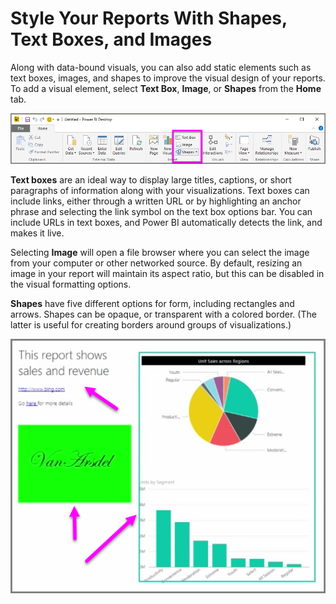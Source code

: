 <properties
   pageTitle="Shapes, text boxes, and images"
   description="Add a personal touch, and a logo, to reports and dashboards"
   services="powerbi"
   documentationCenter=""
   authors="davidiseminger"
   manager="mblythe"
   backup=""
   editor=""
   tags=""
   qualityFocus="no"
   qualityDate=""
   featuredVideoId="_3q6VEBhGew"
   featuredVideoThumb=""
   courseDuration="6m"/>

<tags
   ms.service="powerbi"
   ms.devlang="NA"
   ms.topic="get-started-article"
   ms.tgt_pltfrm="NA"
   ms.workload="powerbi"
   ms.date="03/01/2017"
   ms.author="davidi"/>

# Style Your Reports With Shapes, Text Boxes, and Images

Along with data-bound visuals, you can also add static elements such as text boxes, images, and shapes to improve the visual design of your reports. To add a visual element, select **Text Box**, **Image**, or **Shapes** from the **Home** tab.

![](media/powerbi-learning-3-10-create-shapes-images/3-10_1.png)

**Text boxes** are an ideal way to display large titles, captions, or short paragraphs of information along with your visualizations. Text boxes can include links, either through a written URL or by highlighting an anchor phrase and selecting the link symbol on the text box options bar. You can include URLs in text boxes, and Power BI automatically detects the link, and makes it live.

Selecting **Image** will open a file browser where you can select the image from your computer or other networked source. By default, resizing an image in your report will maintain its aspect ratio, but this can be disabled in the visual formatting options.

**Shapes** have five different options for form, including rectangles and arrows. Shapes can be opaque, or transparent with a colored border. (The latter is useful for creating borders around groups of visualizations.)

![](media/powerbi-learning-3-10-create-shapes-images/3-10_2.png)
